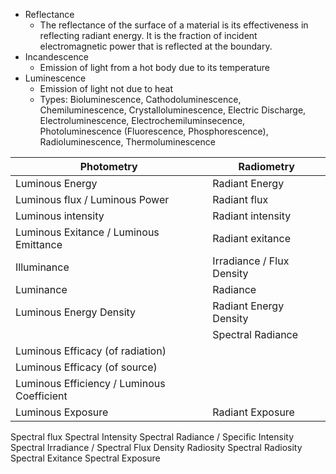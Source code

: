- Reflectance
	- The reflectance of the surface of a material is its effectiveness in reflecting radiant energy. It is the fraction of incident electromagnetic power that is reflected at the boundary.
- Incandescence
	- Emission of light from a hot body due to its temperature
- Luminescence
	- Emission of light not due to heat
	- Types: Bioluminescence, Cathodoluminescence, Chemiluminescence, Crystalloluminescence, Electric Discharge, Electroluminescence, Electrochemiluminsecence, Photoluminescence (Fluorescence, Phosphorescence), Radioluminescence, Thermoluminescence

| Photometry                                 | Radiometry                |
| ------------------------------------------ | ------------------------- |
| Luminous Energy                            | Radiant Energy            |
| Luminous flux / Luminous Power             | Radiant flux              |
| Luminous intensity                         | Radiant intensity         |
| Luminous Exitance / Luminous Emittance     | Radiant exitance          |
| Illuminance                                | Irradiance / Flux Density |
| Luminance                                  | Radiance                  |
| Luminous Energy Density                    | Radiant Energy Density    |
|                                            | Spectral Radiance         |
| Luminous Efficacy (of radiation)           |                           |
| Luminous Efficacy (of source)              |                           |
| Luminous Efficiency / Luminous Coefficient |                           |
| Luminous Exposure                          | Radiant Exposure          |


Spectral flux
Spectral Intensity
Spectral Radiance / Specific Intensity
Spectral Irradiance / Spectral Flux Density
Radiosity
Spectral Radiosity
Spectral Exitance
Spectral Exposure